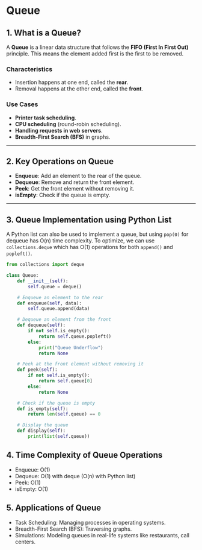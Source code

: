 # Queue

## 1. What is a Queue?

A **Queue** is a linear data structure that follows the **FIFO (First In First Out)** principle. This means the element added first is the first to be removed.

### Characteristics

- Insertion happens at one end, called the **rear**.
- Removal happens at the other end, called the **front**.

### Use Cases

- **Printer task scheduling**.
- **CPU scheduling** (round-robin scheduling).
- **Handling requests in web servers**.
- **Breadth-First Search (BFS)** in graphs.

---

## 2. Key Operations on Queue

- **Enqueue**: Add an element to the rear of the queue.
- **Dequeue**: Remove and return the front element.
- **Peek**: Get the front element without removing it.
- **isEmpty**: Check if the queue is empty.

---

## 3. Queue Implementation using Python List

A Python list can also be used to implement a queue, but using `pop(0)` for dequeue has O(n) time complexity. To optimize, we can use `collections.deque` which has O(1) operations for both `append()` and `popleft()`.

```python
from collections import deque

class Queue:
    def __init__(self):
        self.queue = deque()

    # Enqueue an element to the rear
    def enqueue(self, data):
        self.queue.append(data)

    # Dequeue an element from the front
    def dequeue(self):
        if not self.is_empty():
            return self.queue.popleft()
        else:
            print("Queue Underflow")
            return None

    # Peek at the front element without removing it
    def peek(self):
        if not self.is_empty():
            return self.queue[0]
        else:
            return None

    # Check if the queue is empty
    def is_empty(self):
        return len(self.queue) == 0

    # Display the queue
    def display(self):
        print(list(self.queue))
```

## 4. Time Complexity of Queue Operations

- Enqueue: O(1)
- Dequeue: O(1) with deque (O(n) with Python list)
- Peek: O(1)
- isEmpty: O(1)

## 5. Applications of Queue

- Task Scheduling: Managing processes in operating systems.
- Breadth-First Search (BFS): Traversing graphs.
- Simulations: Modeling queues in real-life systems like restaurants, call centers.
